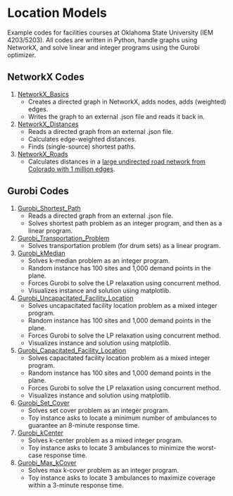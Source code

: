 # Location Models
Example codes for facilities courses at Oklahoma State University (IEM 4203/5203). All codes are written in Python, handle graphs using NetworkX, and solve linear and integer programs using the Gurobi optimizer.

## NetworkX Codes
1. [NetworkX_Basics](https://github.com/AustinLBuchanan/Location_Models/blob/main/NetworkX_Basics.ipynb)
   - Creates a directed graph in NetworkX, adds nodes, adds (weighted) edges.
   - Writes the graph to an external .json file and reads it back in.
2. [NetworkX_Distances](https://github.com/AustinLBuchanan/Location_Models/blob/main/NetworkX_Distances.ipynb)
   - Reads a directed graph from an external .json file.
   - Calculates edge-weighted distances.
   - Finds (single-source) shortest paths.
3. [NetworkX_Roads](https://github.com/AustinLBuchanan/Location_Models/blob/main/NetworkX_Roads.ipynb)
   - Calculates distances in a [large undirected road network from Colorado with 1 million edges](http://www.diag.uniroma1.it/challenge9/download.shtml).

## Gurobi Codes
1. [Gurobi_Shortest_Path](https://github.com/AustinLBuchanan/Location_Models/blob/main/Gurobi_Shortest_Path.ipynb)
   - Reads a directed graph from an external .json file.
   - Solves shortest path problem as an integer program, and then as a linear program.
2. [Gurobi_Transportation_Problem](https://github.com/AustinLBuchanan/Location_Models/blob/main/Gurobi_Transportation_Problem.ipynb)
   - Solves transportation problem (for drum sets) as a linear program.
3. [Gurobi_kMedian](https://github.com/AustinLBuchanan/Location_Models/blob/main/Gurobi_kMedian.ipynb)
   - Solves k-median problem as an integer program.
   - Random instance has 100 sites and 1,000 demand points in the plane.
   - Forces Gurobi to solve the LP relaxation using concurrent method.
   - Visualizes instance and solution using matplotlib.
4. [Gurobi_Uncapacitated_Facility_Location](https://github.com/AustinLBuchanan/Location_Models/blob/main/Gurobi_Uncapacitated_Facility_Location.ipynb)
   - Solves uncapacitated facility location problem as a mixed integer program.
   - Random instance has 100 sites and 1,000 demand points in the plane.
   - Forces Gurobi to solve the LP relaxation using concurrent method.
   - Visualizes instance and solution using matplotlib.
5. [Gurobi_Capacitated_Facility_Location](https://github.com/AustinLBuchanan/Location_Models/blob/main/Gurobi_Capacitated_Facility_Location.ipynb)
   - Solves capacitated facility location problem as a mixed integer program.
   - Random instance has 100 sites and 1,000 demand points in the plane.
   - Forces Gurobi to solve the LP relaxation using concurrent method.
   - Visualizes instance and solution using matplotlib.
6. [Gurobi_Set_Cover](https://github.com/AustinLBuchanan/Location_Models/blob/main/Gurobi_Set_Cover.ipynb)
   - Solves set cover problem as an integer program. 
   - Toy instance asks to locate a minimum number of ambulances to guarantee an 8-minute response time.
7. [Gurobi_kCenter](https://github.com/AustinLBuchanan/Location_Models/blob/main/Gurobi_kCenter.ipynb)
   - Solves k-center problem as a mixed integer program. 
   - Toy instance asks to locate 3 ambulances to minimize the worst-case response time.
8. [Gurobi_Max_kCover](https://github.com/AustinLBuchanan/Location_Models/blob/main/Gurobi_Max_kCover.ipynb)
   - Solves max k-cover problem as an integer program.
   - Toy instance asks to locate 3 ambulances to maximize coverage within a 3-minute response time.


